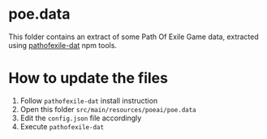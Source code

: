 # poe.data

This folder contains an extract of some Path Of Exile Game data, extracted using [pathofexile-dat](https://github.com/SnosMe/poe-dat-viewer/blob/master/lib/README.md) npm tools.

# How to update the files

1. Follow `pathofexile-dat` install instruction
2. Open this folder `src/main/resources/poeai/poe.data`
3. Edit the `config.json` file accordingly 
4. Execute `pathofexile-dat`


